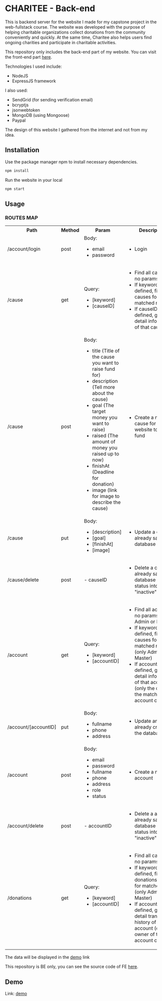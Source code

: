 # CHARITEE - Back-end

This is backend server for the website I made for my capstone project in the web-fullstack course. The website was developed with the purpose of helping charitable organizations collect donations from the community conveniently and quickly. At the same time, Charitee also helps users find ongoing charities and participate in charitable activities.

This repository only includes the back-end part of my website. You can visit the front-end part [here](https://github.com/khangnguyen213/Charitee_FE).

Technologies I used include:

- NodeJS
- ExpressJS framework

I also used:

- SendGrid (for sending verification email)
- bcryptjs
- jsonwebtoken
- MongoDB (using Mongoose)
- Paypal

The design of this website I gathered from the internet and not from my idea.

## Installation

Use the package manager npm to install necessary dependencies.

```bash
npm install
```

Run the website in your local

```bash
npm start
```

## Usage

<h3>ROUTES MAP</h3>

<table>
  <tr>
    <th>Path</th>
    <th>Method</th>
    <th>Param</th>
    <th>Description</th>
  </tr>
   <tr>
    <td>/account/login</td>
    <td>post</td>
    <td>
      Body:
      <ul>
      <li>email</li>
      <li>password</li>
    </ul>
    </td>
    <td>
       <ul>
      <li>Login</li>
    </ul>
    </td>
  </tr>

  <tr>
    <td>/cause</td>
    <td>get</td>
    <td>
      Query:
      <ul>
      <li>[keyword]</li>
      <li>[causeID]</li>
    </ul>
    </td>
    <td>
       <ul>
      <li>Find all causes if no params</li>
      <li>If keyword is defined, filter causes for matched results</li>
      <li>If causeID is defined, get the detail information of that cause</li>
    </ul>
    </td>
  </tr>
  <tr>
    <td>/cause</td>
    <td>post</td>
    <td>
      Body:
      <ul>
      <li>title (Title of the cause you want to raise fund for)</li>
      <li>description (Tell more about the cause)</li>
      <li>goal (The target money you want to raise)</li>
      <li>raised (The amount of money you raised up to now)</li>
      <li>finishAt (Deadline for donation)</li>
      <li>image (link for image to describe the cause)</li>
    </ul>
    </td>
    <td>
       <ul>
      <li>Create a new cause for the website to raise fund</li>
    </ul>
    </td>
  </tr>
  <tr>
    <td>/cause</td>
    <td>put</td>
    <td>
      Body:
      <ul>
      <li>[description]</li>
      <li>[goal]</li>
      <li>[finishAt]</li>
      <li>[image]</li>
    </ul>
    </td>
    <td>
       <ul>
      <li>Update a cause already save in database</li>
    </ul>
    </td>
  </tr>
    <tr>
    <td>/cause/delete</td>
    <td>post</td>
    <td>
      - causeID
    </td>
    <td>
       <ul>
      <li>Delete a cause already save in database (change status into "inactive"</li>
    </ul>
    </td>
  </tr>
  <tr>
    <td>/account</td>
    <td>get</td>
   <td>
      Query:
      <ul>
      <li>[keyword]</li>
      <li>[accountID]</li>
    </ul>
    </td>
    <td>
       <ul>
      <li>Find all account if no params (only Admin or Master)</li>
      <li>If keyword is defined, filter causes for matched results (only Admin or Master)</li>
      <li>If accountID is defined, get the detail information of that account (only the owner of the matched account can see)</li>
    </ul>
    </td>
  </tr>
    <tr>
    <td>/account/[accountID]</td>
    <td>put</td>
 <td>
      Body:
      <ul>
      <li>fullname</li>
      <li>phone</li>
      <li>address</li>
    </ul>
    </td>
    <td>
       <ul>
      <li>Update an account already created in the database</li>
    </ul>
    </td>
  </tr>
   <tr>
    <td>/account</td>
    <td>post</td>
 <td>
      Body:
      <ul>
      <li>email</li>
      <li>password</li>
      <li>fullname</li>
      <li>phone</li>
      <li>address</li>
      <li>role</li>
      <li>status</li>
    </ul>
    </td>
    <td>
       <ul>
      <li>Create a new account</li>
    </ul>
    </td>
  </tr>
 <tr>
    <td>/account/delete</td>
    <td>post</td>
    <td>
      - accountID
    </td>
    <td>
       <ul>
      <li>Delete a account already save in database (change status into "inactive"</li>
    </ul>
    </td>
  </tr>
  <tr>
<tr>
    <tr>
    <td>/donations</td>
    <td>get</td>
    <td>
      Query:
      <ul>
      <li>[keyword]</li>
      <li>[accountID]</li>
    </ul>
    </td>
    <td>
       <ul>
      <li>Find all causes if no params</li>
      <li>If keyword is defined, filter donations/donators for matched results (only Admin and Master)</li>
      <li>If accountID is defined, get the detail transaction history of that account (only owner of that account can see_</li>
    </ul>
    </td>
  </tr>
</table>

The data will be displayed in the [demo](https://charitee-fe.vercel.app/) link

This repository is BE only, you can see the source code of FE [here](https://github.com/khangnguyen213/Charitee_FE).

## Demo

Link: [demo](https://charitee-be.vercel.app)
